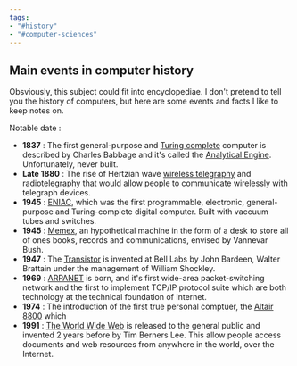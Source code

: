```yaml
---
tags:
- "#history"
- "#computer-sciences"
---
```


## Main events in computer history
Obsviously, this subject could fit into encyclopediae. I don't pretend to tell you the history of computers, but here are some events and facts I like to keep notes on. 

Notable date :
- **1837** : The first general-purpose and [Turing complete](Create%20a%20programming%20language.md#Turing%20completeness) computer is described by Charles Babbage and it's called the [Analytical Engine](https://en.wikipedia.org/wiki/Analytical_Engine). Unfortunately, never built.  
- **Late 1880** : The rise of Hertzian wave [wireless telegraphy](https://en.wikipedia.org/wiki/Telegraphy#Wireless_telegraphy) and radiotelegraphy that would allow people to communicate wirelessly with telegraph devices.
- **1945** : [ENIAC](https://en.wikipedia.org/wiki/ENIAC), which was the first programmable, electronic, general-purpose and Turing-complete digital computer. Built with vaccuum tubes and switches. 
- **1945** : [Memex](Memex.md), an hypothetical machine in the form of a desk to store all of ones books, records and communications, envised by Vannevar Bush. 
- **1947** : The [Transistor](Transistors.md) is invented at Bell Labs by John Bardeen, Walter Brattain under the management of William Shockley. 
- **1969** : [ARPANET](https://en.wikipedia.org/wiki/ARPANET) is born, and it's first wide-area packet-switching network and the first to implement TCP/IP protocol suite which are both technology at the technical foundation of Internet.
- **1974** : The introduction of the first true personal comptuer, the [Altair 8800](https://en.wikipedia.org/wiki/Altair_8800) which 
- **1991** : [The World Wide Web](https://en.wikipedia.org/wiki/World_Wide_Web) is released to the general public and invented 2 years before by Tim Berners Lee. This allow people access documents and web resources from anywhere in the world, over the Internet. 